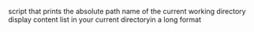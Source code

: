 script that prints the absolute path name of the current working directory
display content list in your current directoryin a long format
